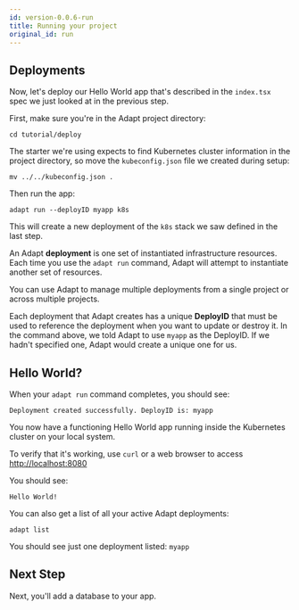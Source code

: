 ```yaml
---
id: version-0.0.6-run
title: Running your project
original_id: run
---
```

<!-- DOCTOC SKIP -->


## Deployments

Now, let's deploy our Hello World app that's described in the `index.tsx` spec we just looked at in the previous step.

First, make sure you're in the Adapt project directory:
<!-- doctest command -->

```console
cd tutorial/deploy
```
The starter we're using expects to find Kubernetes cluster information in the project directory, so move the `kubeconfig.json` file we created during setup:
<!-- doctest command -->

```console
mv ../../kubeconfig.json .
```

Then run the app:
<!-- doctest command -->

```console
adapt run --deployID myapp k8s
```
This will create a new deployment of the `k8s` stack we saw defined in the last step.

An Adapt **deployment** is one set of instantiated infrastructure resources.
Each time you use the `adapt run` command, Adapt will attempt to instantiate another set of resources.

You can use Adapt to manage multiple deployments from a single project or across multiple projects.

Each deployment that Adapt creates has a unique **DeployID** that must be used to reference the deployment when you want to update or destroy it.
In the command above, we told Adapt to use `myapp` as the DeployID.
If we hadn't specified one, Adapt would create a unique one for us.

## Hello World?

When your `adapt run` command completes, you should see:
```console
Deployment created successfully. DeployID is: myapp
```

You now have a functioning Hello World app running inside the Kubernetes cluster on your local system.

To verify that it's working, use `curl` or a web browser to access [http://localhost:8080](http://localhost:8080)

You should see:
```console
Hello World!
```

You can also get a list of all your active Adapt deployments:
<!-- doctest command -->

```console
adapt list
```
You should see just one deployment listed: `myapp`

## Next Step

Next, you'll add a database to your app.

